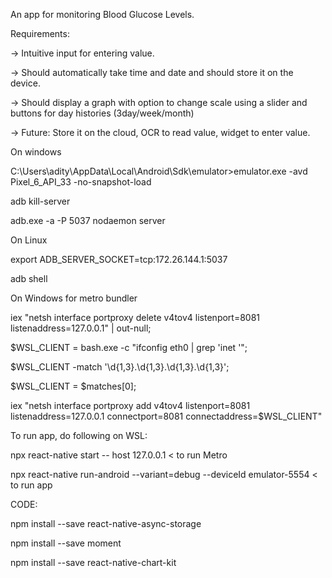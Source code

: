 An app for monitoring Blood Glucose Levels.

Requirements:

  -> Intuitive input for entering value.
  
  -> Should automatically take time and date and should store it on the device.
  
  -> Should display a graph with option to change scale using a slider and buttons for day histories (3day/week/month)
  
  -> Future: Store it on the cloud, OCR to read value, widget to enter value.
  

On windows

C:\Users\adity\AppData\Local\Android\Sdk\emulator>emulator.exe -avd Pixel_6_API_33 -no-snapshot-load

adb kill-server

adb.exe -a -P 5037 nodaemon server


On Linux

export ADB_SERVER_SOCKET=tcp:172.26.144.1:5037

adb shell



On Windows for metro bundler

iex "netsh interface portproxy delete v4tov4 listenport=8081 listenaddress=127.0.0.1" | out-null;

$WSL_CLIENT = bash.exe -c "ifconfig eth0 | grep 'inet '";

$WSL_CLIENT -match '\d{1,3}\.\d{1,3}\.\d{1,3}\.\d{1,3}';

$WSL_CLIENT = $matches[0];

iex "netsh interface portproxy add v4tov4 listenport=8081 listenaddress=127.0.0.1 connectport=8081 connectaddress=$WSL_CLIENT"


To run app, do following on WSL:

 npx react-native start -- host 127.0.0.1     < to run Metro
 
 
npx react-native run-android --variant=debug --deviceId emulator-5554     < to run app


CODE:

npm install --save react-native-async-storage

npm install --save moment
 
npm install --save react-native-chart-kit

